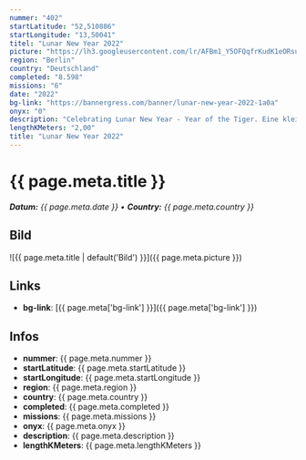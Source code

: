 ```yaml
---
nummer: "402"
startLatitude: "52,510886"
startLongitude: "13,50041"
titel: "Lunar New Year 2022"
picture: "https://lh3.googleusercontent.com/lr/AFBm1_Y5OFQqfrKudK1eORsuJEVsjkAxGUOAY_XeHaheevtkzE2DYI72_nWMgo88SEqbnaSrz2_AYwwBXwJ4v3COhzDI2q4TWl7JVW_nldVEngq2iEgPfRGTw_jPvUZeJu9t2Lco89189ytYVYlDYTuT082NgR4jjFiBZ3jMVO_Ygi1pS0yv6maHX6FbbIGrs9h_8SBc6jTK3wZjgf6LeDl-BWUl8gXWOqHvg_dzBSXolGHeidjUxDaZsHH-PCy6IZKUD304dy2ikN2yWxkTBLkLr4wBA6PiLz2evNziVzYnIqeCXDfzc14oYtayjeYT2MISgwzmrLQq38gtp_JKxW5UHsE_Ng8UyDZV4tY9XBwJMcWnT_23FPbQmvomb1_pPnW-G6i7SOa1v6-wmPywZVol9cY5VCztiMQo4UBGLaIrgrp8-5tOP4LxRgF64mIa1R-qVkSjsBoSYzHAu-HCxOjCdVjbz0k2VwLW0yNkRzXWzPUY1LmuqLUbHedmSOS3Nwd2wzD50QsaqP_admZGq0XLnlE4_P2oYfjwzJtr5jdZsG7nNjoB8Wy-J-cNf-NyaL5nP8YAJMYdn99uXl9Qav2qwyVh5PLFxLCAEIRUPStRRZAg-QRvZ4L7qbjwGcB_zMh_oNqLhzaZvK6oqA8I4ASVz3S2bQPdlmBfD5c1G706ieT890fFNrPEVPlV6z3yJSpaaNj5HFiVFDqXVrD_6wlFa4WszavXd4520suPGiiKyvC0YFsPJqWnQn0cXxLikNiRB94iIwzlGMi-AqrMXboloB89sd16QWCKdoX-OGtdarQ5SplOKj72mMLsStGVDO3bLxgCEb3kFS-DMGFcnFNK8T_TFeunWcH-K5T9"
region: "Berlin"
country: "Deutschland"
completed: "8.598"
missions: "6"
date: "2022"
bg-link: "https://bannergress.com/banner/lunar-new-year-2022-1a0a"
onyx: "0"
description: "Celebrating Lunar New Year - Year of the Tiger. Eine kleine Entdeckungstour durch den Weitlingkiez von Lichtenberg."
lengthKMeters: "2,00"
title: "Lunar New Year 2022"
---
```


# {{ page.meta.title }}
_**Datum:** {{ page.meta.date }} • **Country:** {{ page.meta.country }}_

## Bild
![{{ page.meta.title | default('Bild') }}]({{ page.meta.picture }})

## Links
- **bg-link**: [{{ page.meta['bg-link'] }}]({{ page.meta['bg-link'] }})

## Infos
- **nummer**: {{ page.meta.nummer }}
- **startLatitude**: {{ page.meta.startLatitude }}
- **startLongitude**: {{ page.meta.startLongitude }}
- **region**: {{ page.meta.region }}
- **country**: {{ page.meta.country }}
- **completed**: {{ page.meta.completed }}
- **missions**: {{ page.meta.missions }}
- **onyx**: {{ page.meta.onyx }}
- **description**: {{ page.meta.description }}
- **lengthKMeters**: {{ page.meta.lengthKMeters }}

